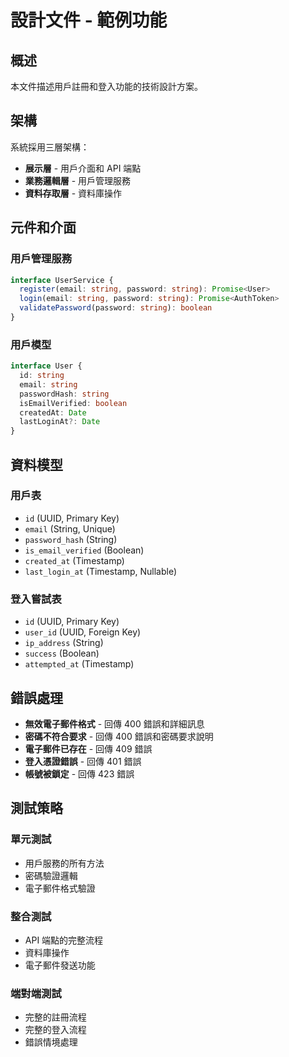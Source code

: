 # 設計文件 - 範例功能

## 概述

本文件描述用戶註冊和登入功能的技術設計方案。

## 架構

系統採用三層架構：
- **展示層** - 用戶介面和 API 端點
- **業務邏輯層** - 用戶管理服務
- **資料存取層** - 資料庫操作

## 元件和介面

### 用戶管理服務
```typescript
interface UserService {
  register(email: string, password: string): Promise<User>
  login(email: string, password: string): Promise<AuthToken>
  validatePassword(password: string): boolean
}
```

### 用戶模型
```typescript
interface User {
  id: string
  email: string
  passwordHash: string
  isEmailVerified: boolean
  createdAt: Date
  lastLoginAt?: Date
}
```

## 資料模型

### 用戶表
- `id` (UUID, Primary Key)
- `email` (String, Unique)
- `password_hash` (String)
- `is_email_verified` (Boolean)
- `created_at` (Timestamp)
- `last_login_at` (Timestamp, Nullable)

### 登入嘗試表
- `id` (UUID, Primary Key)
- `user_id` (UUID, Foreign Key)
- `ip_address` (String)
- `success` (Boolean)
- `attempted_at` (Timestamp)

## 錯誤處理

- **無效電子郵件格式** - 回傳 400 錯誤和詳細訊息
- **密碼不符合要求** - 回傳 400 錯誤和密碼要求說明
- **電子郵件已存在** - 回傳 409 錯誤
- **登入憑證錯誤** - 回傳 401 錯誤
- **帳號被鎖定** - 回傳 423 錯誤

## 測試策略

### 單元測試
- 用戶服務的所有方法
- 密碼驗證邏輯
- 電子郵件格式驗證

### 整合測試
- API 端點的完整流程
- 資料庫操作
- 電子郵件發送功能

### 端對端測試
- 完整的註冊流程
- 完整的登入流程
- 錯誤情境處理